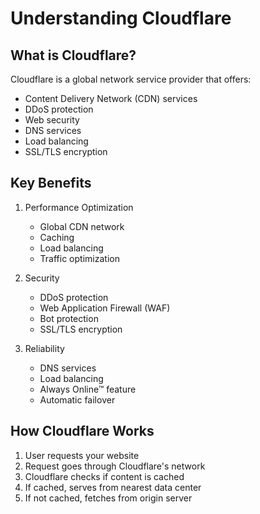 # Understanding Cloudflare

## What is Cloudflare?
Cloudflare is a global network service provider that offers:
- Content Delivery Network (CDN) services
- DDoS protection
- Web security
- DNS services
- Load balancing
- SSL/TLS encryption

## Key Benefits
1. Performance Optimization
   - Global CDN network
   - Caching
   - Load balancing
   - Traffic optimization

2. Security
   - DDoS protection
   - Web Application Firewall (WAF)
   - Bot protection
   - SSL/TLS encryption

3. Reliability
   - DNS services
   - Load balancing
   - Always Online™ feature
   - Automatic failover

## How Cloudflare Works
1. User requests your website
2. Request goes through Cloudflare's network
3. Cloudflare checks if content is cached
4. If cached, serves from nearest data center
5. If not cached, fetches from origin server
